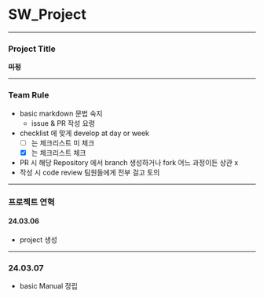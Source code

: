 # SW_Project

___

### Project Title

**~~미정~~**
___

### Team Rule

- basic markdown 문법 숙지
  - issue & PR 작성 요령
- checklist 에 맞게 develop at day or week
  - [ ] 는 체크리스트 미 체크
  - [x] 는 체크리스트 체크
- PR 시 해당 Repository 에서 branch 생성하거나 fork 어느 과정이든 상관 x
- 작성 시 code review 팀원들에게 전부 걸고 토의

___

### 프로젝트 연혁

#### 24.03.06

- project 생성

___

### 24.03.07

- basic Manual 정립